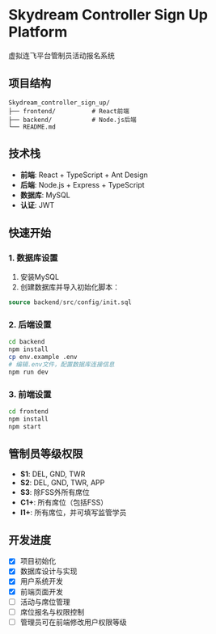 # Skydream Controller Sign Up Platform

虚拟连飞平台管制员活动报名系统

## 项目结构

```
Skydream_controller_sign_up/
├── frontend/          # React前端
├── backend/           # Node.js后端
└── README.md
```

## 技术栈

- **前端**: React + TypeScript + Ant Design
- **后端**: Node.js + Express + TypeScript
- **数据库**: MySQL
- **认证**: JWT

## 快速开始

### 1. 数据库设置

1. 安装MySQL
2. 创建数据库并导入初始化脚本：
```sql
source backend/src/config/init.sql
```

### 2. 后端设置

```bash
cd backend
npm install
cp env.example .env
# 编辑.env文件，配置数据库连接信息
npm run dev
```

### 3. 前端设置

```bash
cd frontend
npm install
npm start
```

## 管制员等级权限

- **S1**: DEL, GND, TWR
- **S2**: DEL, GND, TWR, APP
- **S3**: 除FSS外所有席位
- **C1+**: 所有席位（包括FSS）
- **I1+**: 所有席位，并可填写监管学员

## 开发进度

- [x] 项目初始化
- [x] 数据库设计与实现
- [x] 用户系统开发
- [x] 前端页面开发
- [ ] 活动与席位管理
- [ ] 席位报名与权限控制
- [ ] 管理员可在前端修改用户权限等级 